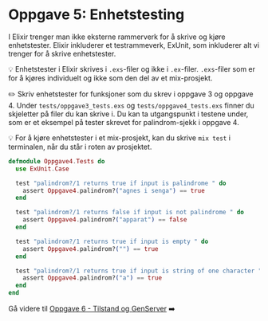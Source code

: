 # Oppgave 5: Enhetstesting

I Elixir trenger man ikke eksterne rammerverk for å skrive og kjøre enhetstester. Elixir inkluderer et testrammeverk, ExUnit, som inkluderer alt vi trenger for å skrive enhetstester. 

:bulb: Enhetstester i Elixir skrives i `.exs`-filer og ikke i `.ex`-filer. `.exs`-filer som er for å kjøres individuelt og ikke som den del av et mix-prosjekt. 

:pencil2: Skriv enhetstester for funksjoner som du skrev i oppgave 3 og oppgave 4. Under `tests/oppgave3_tests.exs` og `tests/oppgave4_tests.exs` finner du skjeletter på filer du kan skrive i. Du kan ta utgangspunkt i testene under, som er et eksempel på tester skrevet for palindrom-sjekk i oppgave 4.

:bulb: For å kjøre enhetstester i et mix-prosjekt, kan du skrive `mix test` i terminalen, når du står i roten av prosjektet. 

```elixir
defmodule Oppgave4.Tests do
  use ExUnit.Case

  test "palindrom?/1 returns true if input is palindrome " do
    assert Oppgave4.palindrom?("agnes i senga") == true
  end

  test "palindrom?/1 returns false if input is not palindrome " do
    assert Oppgave4.palindrom?("apparat") == false
  end

  test "palindrom?/1 returns true if input is empty " do
    assert Oppgave4.palindrom?("") == true
  end

  test "palindrom?/1 returns true if input is string of one character " do
    assert Oppgave4.palindrom?("a") == true
  end
end
```

Gå videre til [Oppgave 6 - Tilstand og GenServer](./oppgave6.md) :arrow_right:



